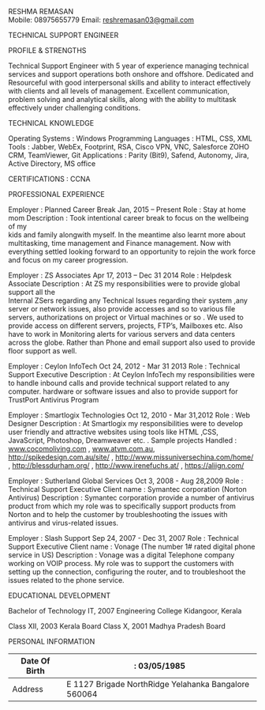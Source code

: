 RESHMA REMASAN				
Mobile: 08975655779
Email: reshremasan03@gmail.com

TECHNICAL SUPPORT ENGINEER

PROFILE & STRENGTHS

Technical Support Engineer with 5 year of experience managing technical services and support operations both onshore and offshore.
Dedicated and Resourceful with good interpersonal skills and ability to interact effectively with clients and all levels of management. 
Excellent communication, problem solving and analytical skills, along with the ability to multitask effectively under challenging conditions.


TECHNICAL KNOWLEDGE

Operating Systems	   	: Windows
Programming Languages	: HTML, CSS, XML
Tools			            : Jabber, WebEx, Footprint, RSA, Cisco VPN, VNC, Salesforce
                                                   ZOHO CRM, TeamViewer, Git
Applications			: Parity (Bit9), Safend, Autonomy, Jira, Active Directory, MS 
   office

CERTIFICATIONS	: CCNA

PROFESSIONAL EXPERIENCE

Employer 			: Planned Career Break 	 Jan, 2015 – Present
Role 	       	        	            : Stay at home mom
Description			: Took intentional career break to focus on the wellbeing of my    
kids and family alongwith myself. In the meantime also learnt       more about multitasking, time management and Finance management. Now with everything settled looking forward to an opportunity to rejoin the work force and focus on my career progression.

Employer  			 : ZS Associates		 Apr 17, 2013 – Dec 31 2014
Role 	       	        	             : Helpdesk Associate
Description		             : At ZS my responsibilities were to provide global support all the   
Internal ZSers regarding any Technical Issues regarding their system ,any server or network issues, also provide accesses and so to various file servers, authorizations on project or Virtual machines or so . We used to provide access on different servers, projects, FTP’s, Mailboxes etc. Also have to work in Monitoring alerts for various servers and data centers across the globe. Rather than Phone and email support also used to provide floor support as well.


Employer    			: Ceylon InfoTech 		Oct 24, 2012 - Mar 31 2013
Role	     	      	            : Technical Support Executive
Description	          	            : At Ceylon InfoTech my responsibilities were to handle inbound 
				  calls and provide technical support related to any computer.
hardware or software issues and also to provide support for    TrustPort Antivirus Program

Employer  			 : Smartlogix Technologies 	Oct 12, 2010 - Mar 31,2012
Role           			 : Web Designer
Description			 : At Smartlogix my responsibilities were to develop user friendly 
and attractive websites using tools like HTML ,CSS, JavaScript,  Photoshop, Dreamweaver etc. .
Sample projects Handled : www.cocomoliving.com , www.atvm.com.au, http://spikedesign.com.au/site/ , http://www.missuniversechina.com/home/ , http://blessdurham.org/ , http://www.irenefuchs.at/ , 
https://aliign.com/

Employer    			 : Sutherland Global Services  Oct 3, 2008 - Aug 28,2009
Role            			 : Technical Support Executive
Client name			 : Symantec corporation (Norton Antivirus)
Description 			 : Symantec corporation provide a number of antivirus product 
from which my role was to specifically support products from Norton and to help the customer by troubleshooting the issues with antivirus and virus-related issues.

Employer  			 : Slash Support 		Sep 24, 2007 - Dec 31, 2007
Role        			 : Technical Support Executive
Client name			 : Vonage (The number 1# rated digital phone service in US)
Description  			 : Vonage was a digital Telephone company working on VOIP 
process. My role was to support the customers with setting up the connection, configuring the router, and to troubleshoot the issues related to the phone service.







EDUCATIONAL DEVELOPMENT

Bachelor of Technology IT, 2007
Engineering College Kidangoor, Kerala

Class XII, 2003
Kerala Board
Class X, 2001
Madhya Pradesh Board

PERSONAL INFORMATION			

|Date Of Birth					|:	03/05/1985                                       |
|-------------------------------|----------------------------------------------------|
|Address						|E 1127 Brigade NorthRidge Yelahanka Bangalore 560064|




